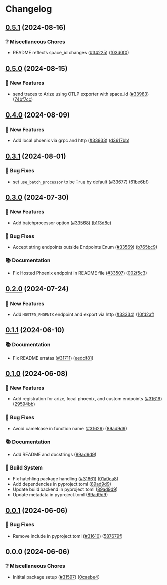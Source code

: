 # Changelog

## [0.5.1](https://github.com/Arize-ai/arize/compare/arize-otel-python/v0.5.0...arize-otel-python/v0.5.1) (2024-08-16)


### ❔ Miscellaneous Chores

* README reflects space_id changes ([#34225](https://github.com/Arize-ai/arize/issues/34225)) ([f03d0f0](https://github.com/Arize-ai/arize/commit/f03d0f0744066eb16cbf6eeda36e91be1460f5b7))

## [0.5.0](https://github.com/Arize-ai/arize/compare/arize-otel-python/v0.4.0...arize-otel-python/v0.5.0) (2024-08-15)


### 🎁 New Features

* send traces to Arize using OTLP exporter with space_id ([#33983](https://github.com/Arize-ai/arize/issues/33983)) ([74bf7cc](https://github.com/Arize-ai/arize/commit/74bf7cc905b9ac0a0fca603eb45ada1ee5a27386))

## [0.4.0](https://github.com/Arize-ai/arize/compare/arize-otel-python/v0.3.1...arize-otel-python/v0.4.0) (2024-08-09)


### 🎁 New Features

* Add local phoenix via grpc and http ([#33933](https://github.com/Arize-ai/arize/issues/33933)) ([d3617bb](https://github.com/Arize-ai/arize/commit/d3617bbca3fe438bcf20961ed2f2e6908cfc43c7))

## [0.3.1](https://github.com/Arize-ai/arize/compare/arize-otel-python/v0.3.0...arize-otel-python/v0.3.1) (2024-08-01)


### 🐛 Bug Fixes

* set `use_batch_processor` to be `True` by default ([#33677](https://github.com/Arize-ai/arize/issues/33677)) ([61be6bf](https://github.com/Arize-ai/arize/commit/61be6bf90af1ac167de99019ce546cbfe0974acf))

## [0.3.0](https://github.com/Arize-ai/arize/compare/arize-otel-python/v0.2.0...arize-otel-python/v0.3.0) (2024-07-30)


### 🎁 New Features

* Add batchprocessor option ([#33568](https://github.com/Arize-ai/arize/issues/33568)) ([b1f3d8c](https://github.com/Arize-ai/arize/commit/b1f3d8ce3e20e2a84bfe44ec3bfa058700662a5b))


### 🐛 Bug Fixes

* Accept string endpoints outside Endpoints Enum ([#33569](https://github.com/Arize-ai/arize/issues/33569)) ([b765bc9](https://github.com/Arize-ai/arize/commit/b765bc9b1b42839d271c4ca23ecfc10440ecc920))


### 📚 Documentation

* Fix Hosted Phoenix endpoint in README file ([#33507](https://github.com/Arize-ai/arize/issues/33507)) ([002f5c3](https://github.com/Arize-ai/arize/commit/002f5c335a4ee2fddcd03c9769f0120a14b1aff4))

## [0.2.0](https://github.com/Arize-ai/arize/compare/arize-otel-python/v0.1.1...arize-otel-python/v0.2.0) (2024-07-24)


### 🎁 New Features

* Add `HOSTED_PHOENIX` endpoint and export via http ([#33334](https://github.com/Arize-ai/arize/issues/33334)) ([10fd2af](https://github.com/Arize-ai/arize/commit/10fd2af5b5bb1124fd32378eeee001ecbd3ab20b))

## [0.1.1](https://github.com/Arize-ai/arize/compare/arize-otel-python/v0.1.0...arize-otel-python/v0.1.1) (2024-06-10)


### 📚 Documentation

* Fix README erratas ([#31711](https://github.com/Arize-ai/arize/issues/31711)) ([eeddf81](https://github.com/Arize-ai/arize/commit/eeddf819389256049b510d1e8d1ab99b08d12b8e))

## [0.1.0](https://github.com/Arize-ai/arize/compare/arize-otel-python/v0.0.1...arize-otel-python/v0.1.0) (2024-06-08)


### 🎁 New Features

* Add registration for arize, local phoenix, and custom endpoints ([#31619](https://github.com/Arize-ai/arize/issues/31619)) ([29594bb](https://github.com/Arize-ai/arize/commit/29594bb1b7918d6633633c039fcceb6857d01f80))


### 🐛 Bug Fixes

* Avoid camelcase in function name ([#31629](https://github.com/Arize-ai/arize/issues/31629)) ([89ad9d9](https://github.com/Arize-ai/arize/commit/89ad9d97d608dfa61b57366f4cb062b88baf0ef6))


### 📚 Documentation

* Add README and docstrings ([89ad9d9](https://github.com/Arize-ai/arize/commit/89ad9d97d608dfa61b57366f4cb062b88baf0ef6))


### 🔧 Build System

* Fix hatchling package handling ([#31661](https://github.com/Arize-ai/arize/issues/31661)) ([01a0ca8](https://github.com/Arize-ai/arize/commit/01a0ca8939d5325ce7eaf71fd7c7d5f83c8959cb))
* Add dependencies in pyproject.toml ([89ad9d9](https://github.com/Arize-ai/arize/commit/89ad9d97d608dfa61b57366f4cb062b88baf0ef6))
* Update build backend in pyproject.toml ([89ad9d9](https://github.com/Arize-ai/arize/commit/89ad9d97d608dfa61b57366f4cb062b88baf0ef6))
* Update metadata in pyproject.toml ([89ad9d9](https://github.com/Arize-ai/arize/commit/89ad9d97d608dfa61b57366f4cb062b88baf0ef6))

## [0.0.1](https://github.com/Arize-ai/arize/compare/arize-otel-python/v0.0.0...arize-otel-python/v0.0.1) (2024-06-06)


### 🐛 Bug Fixes

* Remove include in pyproject.toml ([#31610](https://github.com/Arize-ai/arize/issues/31610)) ([587679f](https://github.com/Arize-ai/arize/commit/587679f276501c9a789a204975111e3e40452ba0))

## 0.0.0 (2024-06-06)


### ❔ Miscellaneous Chores

* Initital package setup ([#31597](https://github.com/Arize-ai/arize/issues/31597)) ([0caebe4](https://github.com/Arize-ai/arize/commit/0caebe4e51883fdc2d6e61b06fe427eab0403390))
